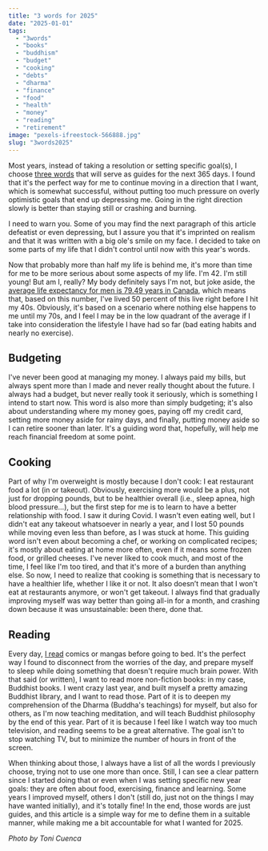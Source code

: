 ```yaml
---
title: "3 words for 2025"
date: "2025-01-01"
tags:
  - "3words"
  - "books"
  - "buddhism"
  - "budget"
  - "cooking"
  - "debts"
  - "dharma"
  - "finance"
  - "food"
  - "health"
  - "money"
  - "reading"
  - "retirement"
image: "pexels-ifreestock-566888.jpg"
slug: "3words2025"
---
```


Most years, instead of taking a resolution or setting specific goal(s), I choose [three words](https://fred.dev/tags/3words/) that will serve as guides for the next 365 days. I found that it's the perfect way for me to continue moving in a direction that I want, which is somewhat successful, without putting too much pressure on
overly optimistic goals that end up depressing me. Going in the right direction slowly is better than staying still or crashing and burning.

I need to warn you. Some of you may find the next paragraph of this article defeatist or even depressing, but I assure you that it's imprinted on realism and that it was written with a big ole's smile on my face. I decided to take on some parts of my life that I didn't control until now with this year's words.

Now that probably more than half my life is behind me, it's more than time for me to be more serious about some aspects of my life. I'm 42. I'm still young! But am I, really? My body definitely says I'm not, but joke aside, the [average life expectancy for men is 79.49 years in Canada](https://www.cpp.ca/blog/what-is-the-life-expectancy-in-canada/), which means that, based on this number, I've lived 50 percent of this live right before I hit my 40s. Obviously, it's based on a scenario where nothing else happens to me until my 70s, and I feel I may be in the low quadrant of the average if I take into consideration the lifestyle I have had so far (bad eating habits and nearly no exercise).

## Budgeting

I've never been good at managing my money. I always paid my bills, but always spent more than I made and never really thought about the future. I always had a budget, but never really took it seriously, which is something I intend to start now. This word is also more than simply budgeting; it's also about understanding where my money goes, paying off my credit card, setting more money aside for rainy days, and finally, putting money aside so I can retire sooner than later. It's a guiding word that, hopefully, will help me reach financial freedom at some point.

## Cooking

Part of why I'm overweight is mostly because I don't cook: I eat restaurant food a lot (in or takeout). Obviously, exercising more would be a plus, not just for dropping pounds, but to be healthier overall (i.e., sleep apnea, high blood pressure...), but the first step for me is to learn to have a better relationship with food. I saw it during Covid. I wasn't even eating well, but I didn't eat any takeout whatsoever in nearly a year, and I lost 50 pounds while moving even less than before, as I was stuck at home. This guiding word isn't even about becoming a chef, or working on complicated recipes; it's mostly about eating at home more often, even if it means some frozen food, or grilled cheeses. I've never liked to cook much, and most of the time, I feel like I'm too tired, and that it's more of a burden than anything else. So now, I need to realize that cooking is something that is necessary to have a healthier life, whether I like it or not. It also doesn’t mean that I won't eat at restaurants anymore, or won't get takeout. I always find that gradually improving myself was way better than going all-in for a month, and crashing down because it was unsustainable: been there, done that.

## Reading

Every day, [I read](https://www.goodreads.com/review/list/38754302?shelf=read) comics or mangas before going to bed. It's the perfect way I found to disconnect from the worries of the day, and prepare myself to sleep while doing something that doesn't require much brain power. With that said (or written), I want to read more non-fiction books: in my case, Buddhist books. I went crazy last year, and built myself a pretty amazing Buddhist library, and I want to read those. Part of it is to deepen my comprehension of the Dharma (Buddha's teachings) for myself, but also for others, as I'm now teaching meditation, and will teach Buddhist philosophy by the end of this year. Part of it is because I feel like I watch way too much television, and reading seems to be a great alternative. The goal isn't to stop watching TV, but to minimize the number of hours in front of the screen.

When thinking about those, I always have a list of all the words I previously choose, trying not to use one more than once. Still, I can see a clear pattern since I started doing that or even when I was setting specific new year goals: they are often about food, exercising, finance and learning. Some years I improved myself, others I don't (still do, just not on the things I may have wanted initially), and it's totally fine! In the end, those words are just guides, and this article is a simple way for me to define them in a suitable manner, while making me a bit accountable for what I wanted for 2025.

_Photo by Toni Cuenca_
